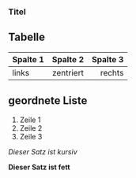 ### Titel

## Tabelle
Spalte 1 | Spalte 2 | Spalte 3
:--- | :---: | ---:
links | zentriert | rechts


## geordnete Liste
1. Zeile 1
2. Zeile 2
3. Zeile 3

*Dieser Satz ist kursiv*

**Dieser Satz ist fett**


